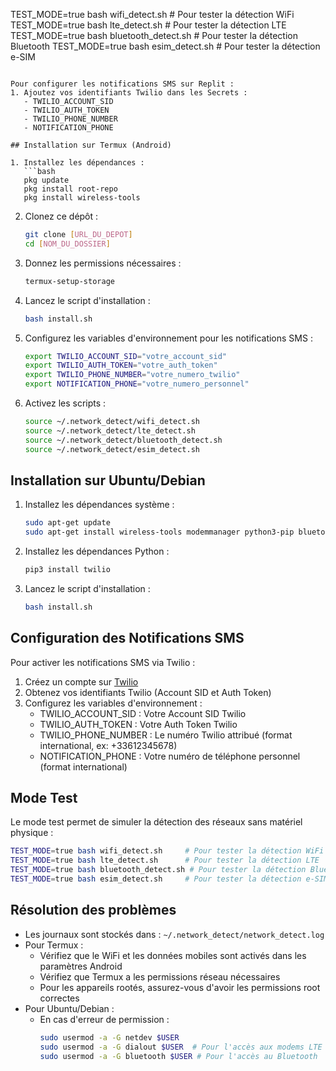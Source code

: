 TEST_MODE=true bash wifi_detect.sh     # Pour tester la détection WiFi
TEST_MODE=true bash lte_detect.sh      # Pour tester la détection LTE
TEST_MODE=true bash bluetooth_detect.sh # Pour tester la détection Bluetooth
TEST_MODE=true bash esim_detect.sh     # Pour tester la détection e-SIM
```

Pour configurer les notifications SMS sur Replit :
1. Ajoutez vos identifiants Twilio dans les Secrets :
   - TWILIO_ACCOUNT_SID
   - TWILIO_AUTH_TOKEN
   - TWILIO_PHONE_NUMBER
   - NOTIFICATION_PHONE

## Installation sur Termux (Android)

1. Installez les dépendances :
   ```bash
   pkg update
   pkg install root-repo
   pkg install wireless-tools
   ```

2. Clonez ce dépôt :
   ```bash
   git clone [URL_DU_DEPOT]
   cd [NOM_DU_DOSSIER]
   ```

3. Donnez les permissions nécessaires :
   ```bash
   termux-setup-storage
   ```

4. Lancez le script d'installation :
   ```bash
   bash install.sh
   ```

5. Configurez les variables d'environnement pour les notifications SMS :
   ```bash
   export TWILIO_ACCOUNT_SID="votre_account_sid"
   export TWILIO_AUTH_TOKEN="votre_auth_token"
   export TWILIO_PHONE_NUMBER="votre_numero_twilio"
   export NOTIFICATION_PHONE="votre_numero_personnel"
   ```

6. Activez les scripts :
   ```bash
   source ~/.network_detect/wifi_detect.sh
   source ~/.network_detect/lte_detect.sh
   source ~/.network_detect/bluetooth_detect.sh
   source ~/.network_detect/esim_detect.sh
   ```

## Installation sur Ubuntu/Debian

1. Installez les dépendances système :
   ```bash
   sudo apt-get update
   sudo apt-get install wireless-tools modemmanager python3-pip bluetooth
   ```

2. Installez les dépendances Python :
   ```bash
   pip3 install twilio
   ```

3. Lancez le script d'installation :
   ```bash
   bash install.sh
   ```

## Configuration des Notifications SMS

Pour activer les notifications SMS via Twilio :

1. Créez un compte sur [Twilio](https://www.twilio.com)
2. Obtenez vos identifiants Twilio (Account SID et Auth Token)
3. Configurez les variables d'environnement :
   - TWILIO_ACCOUNT_SID : Votre Account SID Twilio
   - TWILIO_AUTH_TOKEN : Votre Auth Token Twilio
   - TWILIO_PHONE_NUMBER : Le numéro Twilio attribué (format international, ex: +33612345678)
   - NOTIFICATION_PHONE : Votre numéro de téléphone personnel (format international)

## Mode Test

Le mode test permet de simuler la détection des réseaux sans matériel physique :
```bash
TEST_MODE=true bash wifi_detect.sh     # Pour tester la détection WiFi
TEST_MODE=true bash lte_detect.sh      # Pour tester la détection LTE
TEST_MODE=true bash bluetooth_detect.sh # Pour tester la détection Bluetooth
TEST_MODE=true bash esim_detect.sh     # Pour tester la détection e-SIM
```

## Résolution des problèmes

- Les journaux sont stockés dans : `~/.network_detect/network_detect.log`
- Pour Termux :
  - Vérifiez que le WiFi et les données mobiles sont activés dans les paramètres Android
  - Vérifiez que Termux a les permissions réseau nécessaires
  - Pour les appareils rootés, assurez-vous d'avoir les permissions root correctes
- Pour Ubuntu/Debian :
  - En cas d'erreur de permission :
    ```bash
    sudo usermod -a -G netdev $USER
    sudo usermod -a -G dialout $USER  # Pour l'accès aux modems LTE
    sudo usermod -a -G bluetooth $USER # Pour l'accès au Bluetooth